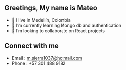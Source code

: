 ## Greetings, My name is Mateo

- 🥑 I live in Medellín, Colombia
- 🌱 I’m currently learning Mongo db and authentication
- 💞️ I’m looking to collaborate on React projects


## Connect with me 
- Email : m.sierra1037@hotmail.com
- Phone : +57 301 488 9182
<!---
mantra0111/mantra0111 is a ✨ special ✨ repository because its `README.md` (this file) appears on your GitHub profile.
You can click the Preview link to take a look at your changes.
--->
